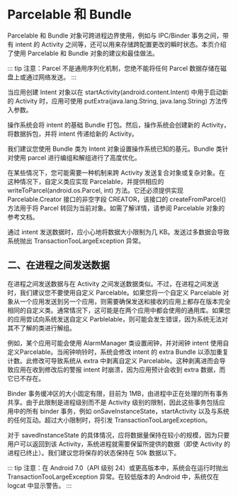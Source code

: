 # Parcelable 和 Bundle

Parcelable 和 Bundle 对象可跨进程边界使用，例如与 IPC/Binder 事务之间，带有 intent 的 Activity 之间等，还可以用来存储跨配置更改的瞬时状态。本页介绍了使用 Parcelable 和 Bundle 对象的建议和最佳做法。

::: tip
注意：Parcel 不是通用序列化机制，您绝不能将任何 Parcel 数据存储在磁盘上或通过网络发送。
:::

当应用创建 Intent 对象以在 startActivity(android.content.Intent) 中用于启动新的 Activity 时，应用可使用 putExtra(java.lang.String, java.lang.String) 方法传入参数。

操作系统会将 intent 的基础 Bundle 打包。然后，操作系统会创建新的 Activity，将数据拆包，并将 intent 传递给新的 Activity。

我们建议您使用 Bundle 类为 Intent 对象设置操作系统已知的基元。Bundle 类针对使用 parcel 进行编组和解组进行了高度优化。

在某些情况下，您可能需要一种机制来跨 Activity 发送复合对象或复杂对象。在这种情况下，自定义类应实现 Parcelable，并提供相应的 writeToParcel(android.os.Parcel, int) 方法。它还必须提供实现 Parcelable.Creator 接口的非空字段 CREATOR，该接口的 createFromParcel() 方法用于将 Parcel 转回为当前对象。如需了解详情，请参阅 Parcelable 对象的参考文档。

通过 intent 发送数据时，应小心地将数据大小限制为几 KB。发送过多数据会导致系统抛出 TransactionTooLargeException 异常。

## 二、在进程之间发送数据

在进程之间发送数据与在 Activity 之间发送数据类似。不过，在进程之间发送时，我们建议您不要使用自定义 Parcelable。如果您将一个自定义 Parcelable 对象从一个应用发送到另一个应用，则需要确保发送和接收的应用上都存在版本完全相同的自定义类。通常情况下，这可能是在两个应用中都会使用的通用库。如果您的应用尝试向系统发送自定义 Parblelable，则可能会发生错误，因为系统无法对其不了解的类进行解组。

例如，某个应用可能会使用 AlarmManager 类设置闹钟，并对闹钟 intent 使用自定义Parcelable。当闹钟响铃时，系统会修改 intent 的 extra Bundle 以添加重复计数。此修改可导致系统从 extra 中剥离自定义 Parcelable。这种剥离进而会导致应用在收到修改后的警报 intent 时崩溃，因为应用预计会收到 extra 数据，而它已不存在。

Binder 事务缓冲区的大小固定有限，目前为 1MB，由进程中正在处理的所有事务共享。由于此限制是进程级别而不是 Activity 级别的限制，因此这些事务包括应用中的所有 binder 事务，例如 onSaveInstanceState，startActivity 以及与系统的任何互动。超过大小限制时，将引发 TransactionTooLargeException。

对于 savedInstanceState 的具体情况，应将数据量保持在较小的规模，因为只要用户可以返回到该 Activity，系统进程就需要保留所提供的数据（即使 Activity 的进程已终止）。我们建议您将保存的状态保持在 50k 数据以下。

::: tip
注意：在 Android 7.0（API 级别 24）或更高版本中，系统会在运行时抛出 TransactionTooLargeException 异常。在较低版本的 Android 中，系统仅在 logcat 中显示警告。
:::